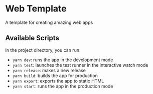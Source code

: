 # Web Template

A template for creating amazing web apps

## Available Scripts

In the project directory, you can run:

- `yarn dev`: runs the app in the development mode
- `yarn test`: launches the test runner in the interactive watch mode
- `yarn release`: makes a new release
- `yarn build`: builds the app for production
- `yarn export`: exports the app to static HTML
- `yarn start`: runs the app in the production mode
